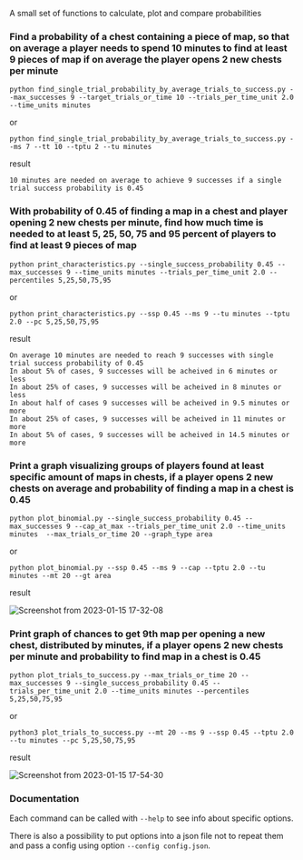 A small set of functions to calculate, plot and compare probabilities

### Find a probability of a chest containing a piece of map, so that on average a player needs to spend 10 minutes to find at least 9 pieces of map if on average the player opens 2 new chests per minute

```
python find_single_trial_probability_by_average_trials_to_success.py --max_successes 9 --target_trials_or_time 10 --trials_per_time_unit 2.0 --time_units minutes
```

or

```
python find_single_trial_probability_by_average_trials_to_success.py --ms 7 --tt 10 --tptu 2 --tu minutes
```

result

```
10 minutes are needed on average to achieve 9 successes if a single trial success probability is 0.45
```

### With probability of 0.45 of finding a map in a chest and player opening 2 new chests per minute, find how much time is needed to at least 5, 25, 50, 75 and 95 percent of players to find at least 9 pieces of map

```
python print_characteristics.py --single_success_probability 0.45 --max_successes 9 --time_units minutes --trials_per_time_unit 2.0 --percentiles 5,25,50,75,95
```

or

```
python print_characteristics.py --ssp 0.45 --ms 9 --tu minutes --tptu 2.0 --pc 5,25,50,75,95
```

result

```
On average 10 minutes are needed to reach 9 successes with single trial success probability of 0.45
In about 5% of cases, 9 successes will be acheived in 6 minutes or less
In about 25% of cases, 9 successes will be acheived in 8 minutes or less
In about half of cases 9 successes will be acheived in 9.5 minutes or more
In about 25% of cases, 9 successes will be acheived in 11 minutes or more
In about 5% of cases, 9 successes will be acheived in 14.5 minutes or more
```

### Print a graph visualizing groups of players found at least specific amount of maps in chests, if a player opens 2 new chests on average and probability of finding a map in a chest is 0.45

```
python plot_binomial.py --single_success_probability 0.45 --max_successes 9 --cap_at_max --trials_per_time_unit 2.0 --time_units minutes  --max_trials_or_time 20 --graph_type area
```

or

```
python plot_binomial.py --ssp 0.45 --ms 9 --cap --tptu 2.0 --tu minutes --mt 20 --gt area
```

result

![Screenshot from 2023-01-15 17-32-08](https://user-images.githubusercontent.com/24990031/212554140-d02c7dd1-7225-4109-b7bf-bc3150609480.png)

### Print graph of chances to get 9th map per opening a new chest, distributed by minutes, if a player opens 2 new chests per minute and probability to find map in a chest is 0.45

```
python plot_trials_to_success.py --max_trials_or_time 20 --max_successes 9 --single_success_probability 0.45 --trials_per_time_unit 2.0 --time_units minutes --percentiles 5,25,50,75,95
```

or

```
python3 plot_trials_to_success.py --mt 20 --ms 9 --ssp 0.45 --tptu 2.0 --tu minutes --pc 5,25,50,75,95
```

result

![Screenshot from 2023-01-15 17-54-30](https://user-images.githubusercontent.com/24990031/212554792-723680d3-3cfb-48bb-8330-336f60cfa4fc.png)

### Documentation


Each command can be called with `--help` to see info about specific options.

There is also a possibility to put options into a json file not to repeat them and pass a config using option `--config config.json`.
